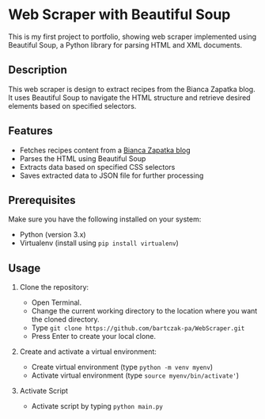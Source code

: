 # Web Scraper with Beautiful Soup

This is my first project to portfolio, showing web scraper implemented using Beautiful Soup, 
a Python library for parsing HTML and XML documents.


## Description

This web scraper is design to extract recipes from the Bianca Zapatka blog.
It uses Beautiful Soup to navigate the HTML structure and retrieve desired elements based on specified selectors.

 

## Features

- Fetches recipes content from a [Bianca Zapatka blog](https://biancazapatka.com/)
- Parses the HTML using Beautiful Soup
- Extracts data based on specified CSS selectors
- Saves extracted data to JSON file for further processing

## Prerequisites

Make sure you have the following installed on your system:

- Python (version 3.x)
- Virtualenv (install using `pip install virtualenv`)

## Usage

1. Clone the repository:
   - Open Terminal.
   - Change the current working directory to the location where you want the cloned directory.
   - Type `git clone https://github.com/bartczak-pa/WebScraper.git`
   - Press Enter to create your local clone.

2. Create and activate a virtual environment:
   - Create virtual environment (type `python -m venv myenv`)
   - Activate virtual environment (type `source myenv/bin/activate'`)

3. Activate Script
   - Activate script by typing `python main.py`